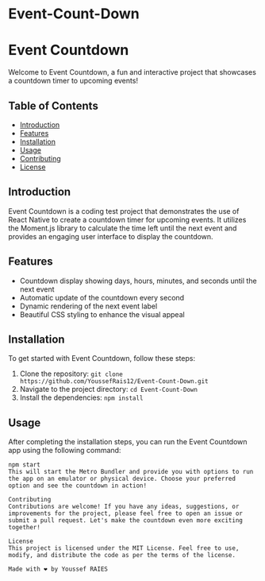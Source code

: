 # Event-Count-Down
# Event Countdown

Welcome to Event Countdown, a fun and interactive project that showcases a countdown timer to upcoming events!

## Table of Contents

- [Introduction](#introduction)
- [Features](#features)
- [Installation](#installation)
- [Usage](#usage)
- [Contributing](#contributing)
- [License](#license)

## Introduction

Event Countdown is a coding test project that demonstrates the use of React Native to create a countdown timer for upcoming events. It utilizes the Moment.js library to calculate the time left until the next event and provides an engaging user interface to display the countdown.

## Features

- Countdown display showing days, hours, minutes, and seconds until the next event
- Automatic update of the countdown every second
- Dynamic rendering of the next event label
- Beautiful CSS styling to enhance the visual appeal

## Installation

To get started with Event Countdown, follow these steps:

1. Clone the repository: `git clone https://github.com/YoussefRais12/Event-Count-Down.git`
2. Navigate to the project directory: `cd Event-Count-Down`
3. Install the dependencies: `npm install`

## Usage

After completing the installation steps, you can run the Event Countdown app using the following command:

```shell
npm start
This will start the Metro Bundler and provide you with options to run the app on an emulator or physical device. Choose your preferred option and see the countdown in action!

Contributing
Contributions are welcome! If you have any ideas, suggestions, or improvements for the project, please feel free to open an issue or submit a pull request. Let's make the countdown even more exciting together!

License
This project is licensed under the MIT License. Feel free to use, modify, and distribute the code as per the terms of the license.

Made with ❤️ by Youssef RAIES
